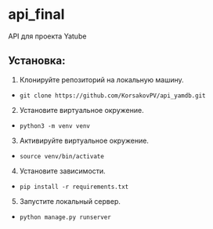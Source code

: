 # api_final
API для проекта Yatube

## Установка:
1. Клонируйте репозиторий на локальную машину.
- ``git clone https://github.com/KorsakovPV/api_yamdb.git``
2. Установите виртуальное окружение.
- ``python3 -m venv venv``
3. Активируйте виртуальное окружение.
- ``source venv/bin/activate``
4. Установите зависимости.
- ``pip install -r requirements.txt``
5. Запустите локальный сервер.
- ``python manage.py runserver``
